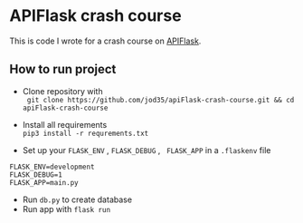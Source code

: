 # APIFlask crash course
This is code I wrote for a crash course on [APIFlask](https://apiflask.com/).


## How to run project
- Clone repository with  
```` git clone https://github.com/jod35/apiFlask-crash-course.git && cd apiFlask-crash-course````

- Install all requirements <br>
````pip3 install -r requrements.txt````

- Set up your ```FLASK_ENV``` , ```FLASK_DEBUG``` , ``` FLASK_APP``` in a ```.flaskenv``` file <br>
````
FLASK_ENV=development
FLASK_DEBUG=1
FLASK_APP=main.py
````

- Run ```db.py``` to create database 
- Run app with ```flask run```
